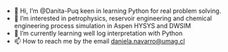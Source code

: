 - 👋 Hi, I’m @Danita-Puq keen in learning Python for real problem solving.
- 👀 I’m interested in petrophysics, reservoir engineering and chemical engineering process simulation in Aspen HYSYS and DWSIM
- 🌱 I’m currently learning well log interpretation with Python
- 📫 How to reach me by the email daniela.navarro@umag.cl

<!---
Danita-Puq/Danita-Puq is a ✨ special ✨ repository because its `README.md` (this file) appears on your GitHub profile.
You can click the Preview link to take a look at your changes.
--->
